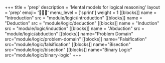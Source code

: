 +++
title = 'prep'
description = 'Mental models for logical reasoning'
layout = 'prep'
emoji= '🧑🏾‍💻'
menu_level = ['sprint']
weight = 1
[[blocks]]
name = "Introduction"
src = "module/logic/introduction"
[[blocks]]
name = "Deduction"
src = "module/logic/deduction"
[[blocks]]
name = "Induction"
src = "module/logic/induction"
[[blocks]]
name = "Abduction"
src = "module/logic/abduction"
[[blocks]]
name="Problem Domain"
src="module/logic/problem-domain"
[[blocks]]
name="Falsification"
src="module/logic/falsification"
[[blocks]]
name="Bisection"
src="module/logic/bisection"
[[blocks]]
name="Binary Logic"
src="module/logic/binary-logic"
+++
